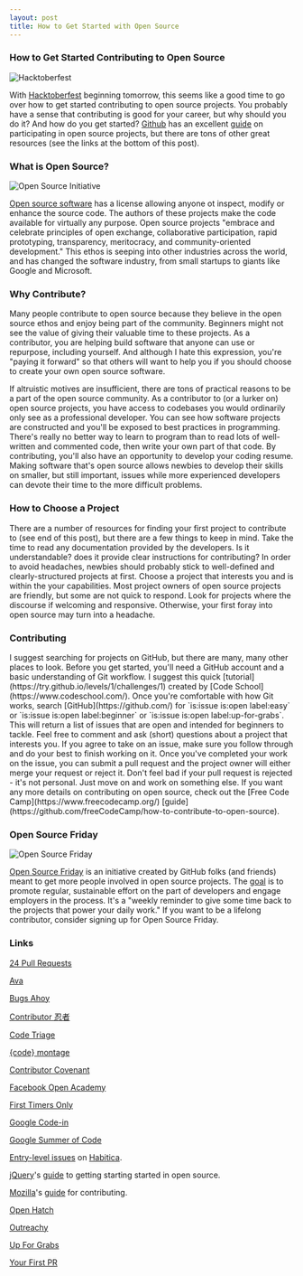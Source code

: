```yaml
---
layout: post
title: How to Get Started with Open Source
---
```


<h3>How to Get Started Contributing to Open Source</h3> 

![Hacktoberfest]({{https://hacktoberfest.digitalocean.com/}}../assets/hacktoberfest.jpg)

With [Hacktoberfest](https://hacktoberfest.digitalocean.com/) beginning tomorrow, this seems like a good time to go over how to get started contributing to open source projects. You probably have a sense that contributing is good for your career, but why should you do it? And how do you get started? [Github](https://github.com/github) has an excellent [guide](https://opensource.guide/how-to-contribute/) on participating in open source projects, but there are tons of other great resources (see the links at the bottom of this post). 

<h3>What is Open Source?</h3>

![Open Source Initiative]({{https://opensource.org/}}../assets/Opensource.png)

[Open source software](https://opensource.com/resources/what-open-source) has a license allowing anyone ot inspect, modify or enhance the source code. The authors of these projects make the code available for virtually any purpose. Open source projects "embrace and celebrate principles of open exchange, collaborative participation, rapid prototyping, transparency, meritocracy, and community-oriented development." This ethos is seeping into other industries across the world, and has changed the software industry, from small startups to giants like Google and Microsoft.

<h3>Why Contribute?</h3>

Many people contribute to open source because they believe in the open source ethos and enjoy being part of the community. Beginners might not see the value of giving their valuable time to these projects. As a contributor, you are helping build software that anyone can use or repurpose, including yourself. And although I hate this expression, you're "paying it forward" so that others will want to help you if you should choose to create your own open source software. 

If altruistic motives are insufficient, there are tons of practical reasons to be a part of the open source community. As a contributor to (or a lurker on) open source projects, you have access to codebases you would ordinarily only see as a professional developer. You can see how software projects are constructed and you'll be exposed to best practices in programming. There's really no better way to learn to program than to read lots of well-written and commented code, then write your own part of that code. By contributing, you'll also have an opportunity to develop your coding resume. Making software that's open source allows newbies to develop their skills on smaller, but still important, issues while more experienced developers can devote their time to the more difficult problems. 

<h3>How to Choose a Project</h3>

There are a number of resources for finding your first project to contribute to (see end of this post), but there are a few things to keep in mind. Take the time to read any documentation provided by the developers. Is it understandable? does it provide clear instructions for contributing? In order to avoid headaches, newbies should probably stick to well-defined and clearly-structured projects at first. Choose a project that interests you and is within the your capabilities. Most project owners of open source projects are friendly, but some are not quick to respond. Look for projects where the discourse if welcoming and responsive. Otherwise, your first foray into open source may turn into a headache. 

<h3>Contributing</h3>
I suggest searching for projects on GitHub, but there are many, many other places to look. Before you get started, you'll need a GitHub account and a basic understanding of Git workflow. I suggest this quick [tutorial](https://try.github.io/levels/1/challenges/1) created by [Code School](https://www.codeschool.com/). Once you're comfortable with how Git works, search [GitHub](https://github.com/) for `is:issue is:open label:easy` or `is:issue is:open label:beginner` or `is:issue is:open label:up-for-grabs`. This will return a list of issues that are open and intended for beginners to tackle. Feel free to comment and ask (short) questions about a project that interests you. If you agree to take on an issue, make sure you follow through and do your best to finish working on it. Once you've completed your work on the issue, you can submit a pull request and the project owner will either merge your request or reject it. Don't feel bad if your pull request is rejected - it's not personal. Just move on and work on something else. If you want any more details on contributing on open source, check out the [Free Code Camp](https://www.freecodecamp.org/) [guide](https://github.com/freeCodeCamp/how-to-contribute-to-open-source).

<h3>Open Source Friday</h3>

![Open Source Friday]({{https://opensourcefriday.com/}}../assets/openSourceFriday.jpg)

[Open Source Friday](https://opensourcefriday.com/) is an initiative created by GitHub folks (and friends) meant to get more people involved in open source projects. The [goal](https://opensource.com/article/17/6/open-source-friday-give-back) is to promote regular, sustainable effort on the part of developers and engage employers in the process. It's a "weekly reminder to give some time back to the projects that power your daily work." If you want to be a lifelong contributor, consider signing up for Open Source Friday. 

<h3>Links</h3>

[24 Pull Requests](https://24pullrequests.com/)

[Ava](https://github.com/avajs/ava)

[Bugs Ahoy](https://www.joshmatthews.net/bugsahoy/?simple=1)

[Contributor 忍者](https://contributor.ninja/)

[Code Triage](https://www.codetriage.com/)

[{code} montage](https://www.codemontage.com/)

[Contributor Covenant](https://www.contributor-covenant.org/)

[Facebook Open Academy](https://www.facebook.com/OpenAcademyProgram)

[First Timers Only](http://www.firsttimersonly.com/)

[Google Code-in](https://developers.google.com/open-source/gci/)

[Google Summer of Code](https://developers.google.com/open-source/gsoc/)

[Entry-level issues](https://github.com/HabitRPG/habitica/issues?q=is:open+is:issue+label:%22entry+level+coding%22) on [Habitica](https://github.com/HabitRPG/habitica).

[jQuery](https://jquery.org/)'s [guide](https://contribute.jquery.org/open-source/) to getting starting started in open source. 

[Mozilla](https://www.mozilla.org/en-US/contribute/)'s [guide](https://developer.mozilla.org/en-US/docs/Mozilla/Developer_guide/Introduction) for contributing. 

[Open Hatch](https://openhatch.org/)

[Outreachy](https://www.outreachy.org/)

[Up For Grabs](http://up-for-grabs.net/#/)

[Your First PR](https://twitter.com/yourfirstpr)
